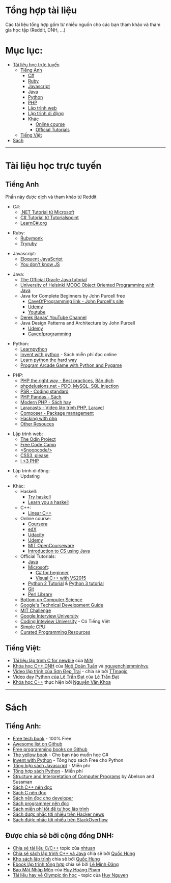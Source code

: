 # Tổng hợp tài liệu
Các tài liệu tổng hợp gồm từ nhiều nguồn cho các bạn tham khảo và tham gia học tập (Reddit, DNH, ...)

# Mục lục:
- [Tài liệu học trực tuyến](#onlineresource)
  - [Tiếng Anh](#onlineresource-eng)
    - [C#](#onlineresource-eng-csharp)
    - [Ruby](#onlineresource-eng-ruby)
    - [Javascript](#onlineresource-eng-js)
    - [Java](#onlineresource-eng-java)
    - [Python](#onlineresource-eng-python)
    - [PHP](#onlineresource-eng-php)
    - [Lập trình web](#onlineresource-eng-web)
    - [Lập trình di động](#onlineresource-eng-mobile)
    - [Khác](#onlineresource-eng-other)
      - [Online course](#onlineresource-eng-other-onlinecourse)
      - [Official Tutorials](#onlineresource-eng-other-officialtuts)
  - [Tiếng Việt](#onlineresource-vi)
- [Sách](#book)

-------
<a name="onlineresource"></a>
# Tài liệu học trực tuyến
<a name="onlineresource-eng"></a>
## Tiếng Anh
Phần này được dịch và tham khảo từ Reddit

<a name="onlineresource-eng-csharp"></a>
- C#:
  - [.NET Tutorial từ Microsoft](https://www.microsoft.com/net/tutorials/csharp/getting-started)
  - [C# Tutorial từ Tutorialspoint](http://www.tutorialspoint.com/csharp/index.htm)
  - [LearnC#.org](http://www.learncs.org/)

<a name="onlineresource-eng-ruby"></a>
- Ruby:
  - [Rubymonk](https://rubymonk.com/)
  - [Tryruby](http://tryruby.org/levels/1/challenges/0)

<a name="onlineresource-eng-js"></a>
- Javascript:
  - [Eloquent JavaScript](http://eloquentjavascript.net/)
  - [You don't know JS](https://github.com/getify/You-Dont-Know-JS)

<a name="onlineresource-eng-java"></a>
- Java:
  - [The Official Oracle Java tutorial](http://docs.oracle.com/javase/tutorial/)
  - [University of Helsinki MOOC Object Oriented Programming with Java](http://mooc.fi/english.html)
  - Java for Complete Beginners by John Purcell free
    - [CaveOfProgramming link - John Purcell's site](http://courses.caveofprogramming.com/course/java-for-complete-beginners/)
    - [Udemy](https://www.udemy.com/java-tutorial)
    - [Youtube](https://www.youtube.com/playlist?list=PL9DF6E4B45C36D411)
  - [Derek Banas' YouTube Channel](http://www.youtube.com/user/derekbanas/playlists)
  - Java Design Patterns and Architecture by John Purcell
    - [Udemy](https://www.udemy.com/java-design-patterns-tutorial)
    - [Caveofprogramming](http://courses.caveofprogramming.com/course/java-design-patterns-and-architecture/)

<a name="onlineresource-eng-python"></a>
- Python:
  - [Learnpython](http://www.learnpython.org/)
  - [Invent with python](http://inventwithpython.com/) - Sách miễn phí đọc online
  - [Learn python the hard way](https://learnpythonthehardway.org/book/)
  - [Program Arcade Game with Python and Pygame](http://programarcadegames.com/)

<a name="onlineresource-eng-php"></a>
- PHP:
  - [PHP the right way - Best practices](http://www.phptherightway.com), [Bản dịch](https://nhaancs.github.io/php-the-right-way/)
  - [phpdelusions.net - PDO, MySQL, SQL injection](http://phpdelusions.net/)
  - [PSR - Coding standard](http://www.php-fig.org/psr/)
  - [PHP Pandas - Sách](https://daylerees.com/php-pandas/)
  - [Modern PHP - Sách hay](https://github.com/codeguy/modern-php)
  - [Laracasts - Video lập trình PHP, Laravel](https://laracasts.com)
  - [Composer - Package management](https://getcomposer.org/)
  - [Hacking with php](http://www.hackingwithphp.com/)
  - [Other Resouces](https://github.com/ziadoz/awesome-php)

<a name="onlineresource-eng-web"></a>
- Lập trình web:
  - [The Odin Project](http://www.theodinproject.com)
  - [Free Code Camp](https://www.freecodecamp.com/)
  - [\<Snoopcode/>](http://www.snoopcode.com/)
  - [CSS3, please](http://css3please.com/)
  - [I \<3 PHP](http://ilovephp.jondh.me.uk/en/tutorial/make-your-own-blog)

<a name="onlineresource-eng-mobile"></a>
- Lập trình di động:
  - Updating

<a name="onlineresource-eng-other"></a>
- Khác:
  - Haskell:
    - [Try haskell](http://tryhaskell.org/)
    - [Learn you a haskell](http://learnyouahaskell.com)
  - C++:
    - [Linear C++](https://github.com/jesyspa/linear-cpp)
  <a name="onlineresource-eng-other-onlinecourse"></a>
  - Online course:
    - [Coursera](https://www.coursera.org/)
    - [edX](https://www.edx.org/)
    - [Udacity](https://www.udacity.com/)
    - [Udemy](https://udemy.com/)
    - [MIT OpenCourseware](https://ocw.mit.edu/index.htm)
    - [Introduction to CS using Java](http://chortle.ccsu.edu/java5/index.html)
  <a name="onlineresource-eng-other-officialtuts"></a>
  - Official Tutorials:
    - [Java](http://docs.oracle.com/javase/tutorial/)
    - [Microsoft](https://msdn.microsoft.com/en-us/vstudio/cc136611):
      - [C# for beginner](https://mva.microsoft.com/en-US/training-courses/c-fundamentals-for-absolute-beginners-16169)
      - [Visual C++ with VS2015](https://msdn.microsoft.com/en-us/library/60k1461a.aspx)
    - [Python 2 Tutorial](http://docs.python.org/tutorial/) & [Python 3 tutorial](http://docs.python.org/release/3.0.1/tutorial/)
    - [Git](http://git-scm.com/documentation)
    - [Perl Library ](https://www.perl.org/books/library.html)
  - [Bottom up Computer Science](https://www.bottomupcs.com/)
  - [Google's Technical Development Guide](https://www.google.com.sg/about/careers/students/guide-to-technical-development.html)
  - [MIT Challenge](https://www.scotthyoung.com/blog/myprojects/mit-challenge-2/)
  - [Google Interview University](https://github.com/drathier/google-interview-university)
  - [Coding Inteview University](https://github.com/jwasham/coding-interview-university) - Có Tiếng Việt
  - [Simple CPU](http://www.simplecpu.com/Binary.html)
  - [Curated Programming Resources](https://github.com/Michael0x2a/curated-programming-resources/blob/master/resources.md)

<a name="onlineresource-vi"></a>
## Tiếng Việt:
 - [Tài liệu lập trình C for newbie](https://daynhauhoc.com/t/tai-lieu-lap-trinh-c-for-newbie-chuong-1-nen-tang-de-bat-dau/1537) của [MiN](https://daynhauhoc.com/users/tbm_2512)
 - [Khóa học C++ DNH](https://cpp.daynhauhoc.com/) của [Ngô Doãn Tuấn](https://daynhauhoc.com/users/thesky) và [nguyenchiemminhvu](https://daynhauhoc.com/users/nguyenchiemminhvu)
 - [Video lập trình của Sơn Đẹp Trai](https://daynhauhoc.com/t/tong-hop-cac-clip-huong-dan-c-c-cua-son-dep-trai/1732) - chia sẻ bởi [TTmagic](https://daynhauhoc.com/users/TTmagic)
 - [Video dạy Python của Lê Trần Đạt](https://daynhauhoc.com/t/tong-hop-video-python-cua-le-tran-dat/4118) của [Lê Trần Đạt](https://daynhauhoc.com/users/ltd)
- [Khóa học C++](https://daynhauhoc.com/t/gioi-thieu-khoa-hoc-lap-trinh-huong-doi-tuong-c-tren-udemy-do-minh-xay-dung/20511) thực hiện bởi [Nguyễn Văn Khoa](https://daynhauhoc.com/users/VanKhoa)

-----
<a name="book"></a>
# Sách

## Tiếng Anh:

- [Free tech book](http://www.freetechbooks.com/) - 100% Free
- [Awesome list on Github](https://github.com/sindresorhus/awesome)
- [Free programming books on Github](https://github.com/vhf/free-programming-books/blob/master/free-programming-books.md)
- [The yellow book](http://www.csharpcourse.com/) - Cho bạn nào muốn học C#
- [Invent with Python](http://inventwithpython.com/) - Tổng hợp sách Free cho Python
- [Tổng hợp sách Javascript](http://jsbooks.revolunet.com/) - Miễn phí
- [Tổng hợp sách Python](http://pythonbooks.revolunet.com/) - Miến phí
- [Structure and Interpretation of Computer Programs](https://mitpress.mit.edu/sicp/) by Abelson and Sussman
- [Sách C++ nên đọc](http://stackoverflow.com/questions/388242/the-definitive-c-book-guide-and-list)
- [Sách C nên đọc](http://stackoverflow.com/questions/562303/the-definitive-c-book-guide-and-list)
- [Sách nên đọc cho developer](http://www.codinghorror.com/blog/2004/02/recommended-reading-for-developers.html)
- [Sách programmer nên đọc](http://web.archive.org/web/20150518004457/http://stackoverflow.com/questions/1711/what-is-the-single-most-influential-book-every-programmer-should-read)
- [Sách miễn phí tốt để tự học lập trình](https://www.toptal.com/software/toptal-s-list-of-top-free-programming-books)
- [Sách được nhắc tới nhiều trên Hacker news](http://hackernewsbooks.com/)
- [Sách được nhắc tới nhiều trên StackOverflow](http://www.dev-books.com/)

## Được chia sẻ bởi cộng đồng DNH:

- [Chia sẻ tài liệu C/C++](https://daynhauhoc.com/t/wiki-chia-se-tai-lieu-lap-trinh-c-c/463) topic của [nhtuan](https://daynhauhoc.com/users/nhtuan)
- [Chia sẻ sách lập trình C++ và Java](https://daynhauhoc.com/t/share-sach-cho-cac-b-n-c-c-java/20430) chia sẽ bởi [Quốc Hùng](https://daynhauhoc.com/users/conan4582)
- [Kho sách lập trình](https://daynhauhoc.com/t/chia-se-sach-lap-trinh-cho-cac-ban/24124) chia sẽ bởi [Quốc Hùng](https://daynhauhoc.com/users/conan4582)
- [Ebook lập trình tổng hợp](https://daynhauhoc.com/t/tai-lieu-ebook-eng-viet-it/17689) chia sẽ bởi [Lê Minh Đăng](https://daynhauhoc.com/users/minhdang)
- [Bảo Mật Nhập Môn](https://daynhauhoc.com/t/gioi-thieu-ebook-tu-viet-bao-mat-nhap-mon-bao-mat-co-ban-cho-developer-free-download/40010) của [Huy Hoàng Phạm](https://daynhauhoc.com/users/Huy_Hoang_Pham)
- [Tài liệu hay về Olympic tin học](https://daynhauhoc.com/t/tai-lieu-hay-ve-c-c-tong-hop-cac-bai-toan-de-va-kho-danh-cho-dan-luyen-olympic-tin-hoc/2210) - topic của [Huy Nguyen](https://daynhauhoc.com/users/david15894)
